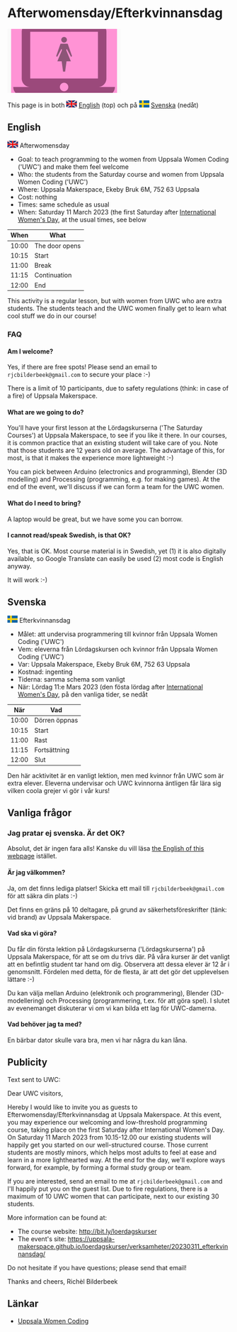 # Afterwomensday/Efterkvinnansdag

![Logo Afterwomensday](uwc_25.png)

This page is in both ![UK flag](uk_flag_24_x_16.png) [English](#english) (top)
och på ![Swedish flag](sv_flag_23_x_16.png) [Svenska](#svenska) (nedåt)

## English

![UK flag](uk_flag_24_x_16.png) Afterwomensday

* Goal: to teach programming to the women from Uppsala Women Coding ('UWC')
   and make them feel welcome
* Who: the students from the Saturday course and women from Uppsala Women Coding ('UWC')
* Where: Uppsala Makerspace, Ekeby Bruk 6M, 752 63 Uppsala
* Cost: nothing
* Times: same schedule as usual
* When: Saturday 11 March 2023 (the first Saturday after [International Women's Day](https://en.wikipedia.org/wiki/International_Women%27s_Day), at the usual times, see below

When | What
-----|------------
10:00|The door opens
10:15|Start
11:00|Break
11:15|Continuation
12:00|End

This activity is a regular lesson,
but with women from UWC who are extra students.
The students teach and the UWC women finally get to learn
what cool stuff we do in our course!

### FAQ

#### Am I welcome?

Yes, if there are free spots!
Please send an email to `rjcbilderbeek@gmail.com` to secure your place :-)

There is a limit of 10 participants,
due to safety regulations (think: in case of a fire)
of Uppsala Makerspace.

#### What are we going to do?

You'll have your first lesson at the Lördagskurserna ('The Saturday Courses')
at Uppsala Makerspace, to see if you like it there.
In our courses, it is common practice that an existing student will take
care of you. Note that those students are 12 years old on average.
The advantage of this, for most, is that it makes
the experience more lightweight :-)

You can pick between Arduino (electronics and programming),
Blender (3D modelling) and Processing (programming, e.g. for making games).
At the end of the event, we'll discuss if we can form a team for the UWC women.

#### What do I need to bring?

A laptop would be great, but we have some you can borrow.

#### I cannot read/speak Swedish, is that OK?

Yes, that is OK. Most course material is in Swedish, yet (1) it is also digitally available, so Google Translate can easily be used (2) most code is English anyway.

It will work :-)

## Svenska

![Swedish flag](sv_flag_23_x_16.png) Efterkvinnansdag

* Målet: att undervisa programmering till kvinnor från Uppsala Women Coding ('UWC')
* Vem: eleverna från Lördagskursen och kvinnor från Uppsala Women Coding ('UWC')
* Var: Uppsala Makerspace, Ekeby Bruk 6M, 752 63 Uppsala
* Kostnad: ingenting
* Tiderna: samma schema som vanligt
* När: Lördag 11:e Mars 2023 (den fösta lördag after [International Women's Day](https://en.wikipedia.org/wiki/International_Women%27s_Day), på den vanliga tider, se nedåt

När  |Vad
-----|------------
10:00|Dörren öppnas
10:15|Start
11:00|Rast
11:15|Fortsättning
12:00|Slut

Den här acktivitet är en vanligt lektion,
men med kvinnor från UWC som är extra elever.
Eleverna undervisar och UWC kvinnorna äntligen får lära sig
vilken coola grejer vi gör i vår kurs!

## Vanliga frågor

### Jag pratar ej svenska. Är det OK?

Absolut, det är ingen fara alls! Kanske du vill läsa [the English of this webpage](#english) istället.

#### Är jag välkommen?

Ja, om det finns lediga platser!
Skicka ett mail till `rjcbilderbeek@gmail.com` för att säkra din plats :-)

Det finns en gräns på 10 deltagare,
på grund av säkerhetsföreskrifter (tänk: vid brand)
av Uppsala Makerspace.

#### Vad ska vi göra?

Du får din första lektion på Lördagskurserna ('Lördagskurserna')
på Uppsala Makerspace, för att se om du trivs där.
På våra kurser är det vanligt att en befintlig student tar
hand om dig. Observera att dessa elever är 12 år i genomsnitt.
Fördelen med detta, för de flesta, är att det gör det
upplevelsen lättare :-)

Du kan välja mellan Arduino (elektronik och programmering),
Blender (3D-modellering) och Processing (programmering, t.ex. för att göra spel).
I slutet av evenemanget diskuterar vi om vi kan bilda ett lag för UWC-damerna.

#### Vad behöver jag ta med?

En bärbar dator skulle vara bra, men vi har några du kan låna.

## Publicity

Text sent to UWC:

Dear UWC visitors,

Hereby I would like to invite you as guests
to Efterwomensday/Efterkvinnansdag at Uppsala Makerspace.
At this event, you may experience our welcoming and low-threshold programming course,
taking place on the first Saturday after International Women's Day.
On Saturday 11 March 2023 from 10.15-12.00 our existing
students will happily get you started on our well-structured course.
Those current students are mostly minors, which helps most adults
to feel at ease and learn in a more lighthearted way.
At the end for the day, we'll explore ways forward, for example,
by forming a formal study group or team.

If you are interested, send an email to me at `rjcbilderbeek@gmail.com`
and I'll happily put you on the guest list.
Due to fire regulations, there is a maximum of 10 UWC women that can participate,
next to our existing 30 students.

More information can be found at:

* The course website: <http://bit.ly/loerdagskurser>
* The event's site: <https://uppsala-makerspace.github.io/loerdagskurser/verksamheter/20230311_efterkvinnansdag/>

Do not hesitate if you have questions; please send that email!

Thanks and cheers, Richèl Bilderbeek

## Länkar

* [Uppsala Women Coding](https://www.meetup.com/Uppsala-Women-Coding-Beginners-welcome)
